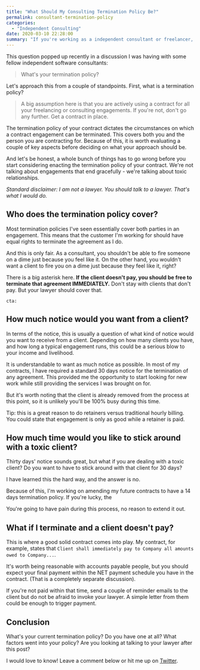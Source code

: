 ```yaml
---
title: "What Should My Consulting Termination Policy Be?"
permalink: consultant-termination-policy
categories:
  - "Independent Consulting"
date: 2020-03-10 22:28:00
summary: "If you're working as a independent consultant or freelancer, what is a reasonable termination policy?"
---
```


This question popped up recently in a discussion I was having with some fellow independent software consultants:

> What's your termination policy?

Let's approach this from a couple of standpoints.  First, what is a termination policy?

>A big assumption here is that you are actively using a contract for all your freelancing or consulting engagements.  If you're not, don't go any further.  Get a contract in place.

The termination policy of your contract dictates the circumstances on which a contract engagement can be terminated.  This covers both you and the person you are contracting for. Because of this, it is worth evaluating a couple of key aspects before deciding on what your approach should be.

And let's be honest, a whole bunch of things has to go wrong before you start considering enacting the termination policy of your contract.  We're not talking about engagements that end gracefully - we're talking about toxic relationships.

_Standard disclaimer: I am not a lawyer.  You should talk to a lawyer.  That's what I would do._

## Who does the termination policy cover?
Most termination policies I've seen essentially cover both parties in an engagement.  This means that the customer I'm working for should have equal rights to terminate the agreement as I do.

And this is only fair.  As a consultant, you shouldn't be able to fire someone on a dime just because you feel like it.  On the other hand, you wouldn't want a client to fire you on a dime just because they feel like it, right?

There is a big asterisk here.  **If the client doesn't pay, you should be free to terminate that agreement IMMEDIATELY.**  Don't stay with clients that don't pay.  But your lawyer should cover that.

`cta:`

## How much notice would you want from a client?

In terms of the notice, this is usually a question of what kind of notice would you want to receive from a client.  Depending on how many clients you have, and how long a typical engagement runs, this could be a serious blow to your income and livelihood.

It is understandable to want as much notice as possible.  In most of my contracts, I have required a standard 30 days notice for the termination of any agreement.  This provided me the opportunity to start looking for new work while still providing the services I was brought on for.

But it's worth noting that the client is already removed from the process at this point, so it is unlikely you'll be 100% busy during this time.

Tip: this is a great reason to do retainers versus traditional hourly billing.  You could state that engagement is only as good while a retainer is paid.  

## How much time would you like to stick around with a toxic client?

Thirty days' notice sounds great, but what if you are dealing with a toxic client?  Do you want to have to stick around with that client for 30 days?

I have learned this the hard way, and the answer is no.  

Because of this, I'm working on amending my future contracts to have a 14 days termination policy. If you're lucky, the 

You're going to have pain during this process, no reason to extend it out.

## What if I terminate and a client doesn't pay?

This is where a good solid contract comes into play.  My contract, for example, states that `Client shall immediately pay to Company all amounts owed to Company...`.

It's worth being reasonable with accounts payable people, but you should expect your final payment within the NET payment schedule you have in the contract.  (That is a completely separate discussion).

If you're not paid within that time, send a couple of reminder emails to the client but do not be afraid to invoke your lawyer.  A simple letter from them could be enough to trigger payment.

## Conclusion

What's your current termination policy?  Do you have one at all?  What factors went into your policy?  Are you looking at talking to your lawyer after this post?

I would love to know!  Leave a comment below or hit me up on [Twitter](https://twitter.com/1kevgriff).  